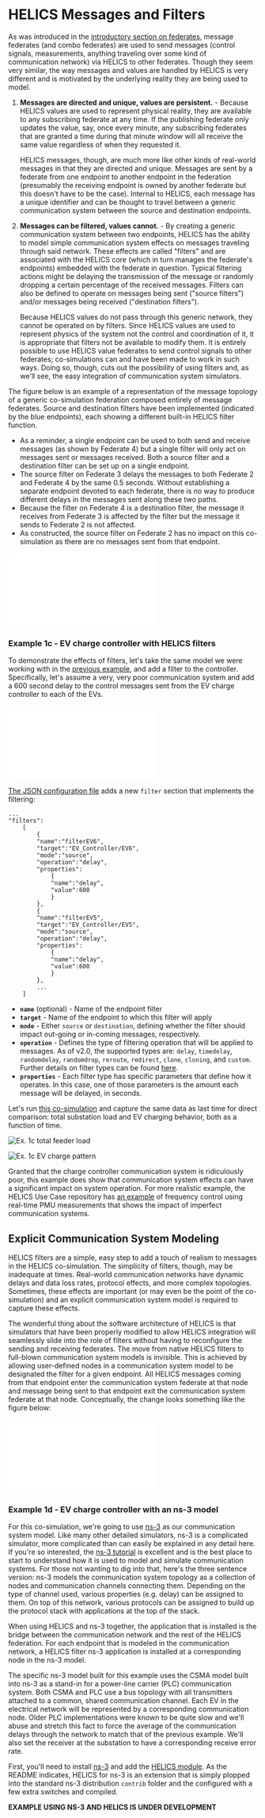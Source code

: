 # HELICS Messages and Filters #

As was introduced in the [introductory section on federates](./federates.md), message federates (and combo federates) are used to send messages (control signals, measurements, anything traveling over some kind of communication network) via HELICS to other federates.  Though they seem very similar, the way messages and values are handled by HELICS is very different and is motivated by the underlying reality they are being used to model.

  1. **Messages are directed and unique, values are persistent.** - Because HELICS values are used to represent physical reality, they are available to any subscribing federate at any time. If the publishing federate only updates the value, say, once every minute, any subscribing federates that are granted a time during that minute window will all receive the same value regardless of when they requested it. 

     HELICS messages, though, are much more like other kinds of real-world messages in that they are directed and unique. Messages are sent by a federate from one endpoint to another endpoint in the federation (presumably the receiving endpoint is owned by another federate but this doesn't have to be the case). Internal to HELICS, each message has a unique identifier and can be thought to travel between a generic communication system between the source and destination endpoints.
  
  2. **Messages can be filtered, values cannot.** - By creating a generic communication system between two endpoints, HELICS has the ability to model simple communication system effects on messages traveling through said network. These effects are called "filters" and are associated with the HELICS core (which in turn manages the federate's endpoints) embedded with the federate in question. Typical filtering actions might be delaying the transmission of the message or randomly dropping a certain percentage of the received messages. Filters can also be defined to operate on messages being sent ("source filters") and/or messages being received ("destination filters").

     Because HELICS values do not pass through this generic network, they cannot be operated on by filters. Since HELICS values are used to represent physics of the system not the control and coordination of it, it is appropriate that filters not be available to modify them. It is entirely possible to use HELICS value federates to send control signals to other federates; co-simulations can and have been made to work in such ways. Doing so, though, cuts out the possibility of using filters and, as we'll see, the easy integration of communication system simulators.
  
The figure below is an example of a representation of the message topology of a generic co-simulation federation composed entirely of message federates. Source and destination filters have been implemented (indicated by the blue endpoints), each showing a different built-in HELICS filter function. 
  
  * As a reminder, a single endpoint can be used to both send and receive messages (as shown by Federate 4) but a single filter will only act on messages sent or messages received. Both a source filter and a destination filter can be set up on a single endpoint.
  * The source filter on Federate 3 delays the messages to both Federate 2 and Federate 4 by the same 0.5 seconds. Without establishing a separate endpoint devoted to each federate, there is no way to produce different delays in the messages sent along these two paths.
  * Because the filter on Federate 4 is a destination filter, the message it receives  from Federate 3 is affected by the filter but the message it sends to Federate 2 is not affected.
  * As constructed, the source filter on Federate 2 has no impact on this co-simulation as there are no messages sent from that endpoint.

![messages and filters example](../img/messages_and_filters_example.pdf)
  
### Example 1c - EV charge controller with HELICS filters ###

To demonstrate the effects of filters, let's take the same model we were working with in the [previous example](./message_federates.md), and add a filter to the controller. Specifically, let's assume a very, very poor communication system and add a 600 second delay to the control messages sent from the EV charge controller to each of the EVs.

![Ex. 1c message topology](../img/ex1c_message_topology.pdf)

[The JSON configuration file](../../examples/user_guide_examples/Example_1c/EV_Controller/Control.json) adds a new `filter` section that implements the filtering:

```
...
"filters":
	[
		{
		"name":"filterEV6",
		"target":"EV_Controller/EV6",
		"mode":"source", 
		"operation":"delay",
		"properties":
			{
			"name":"delay", 
			"value":600
			}
		},
		{
		"name":"filterEV5",
		"target":"EV_Controller/EV5",
		"mode":"source", 
		"operation":"delay",
		"properties":
			{
			"name":"delay", 
			"value":600
			}
		},
		...
	]	
```

* **`name`** (optional) - Name of the endpoint filter
* **`target`** - Name of the endpoint to which this filter will apply
* **`mode`** - Either `source` or `destination`, defining whether the filter should impact out-going or in-coming messages, respectively.
* **`operation`** - Defines the type of filtering operation that will be applied to messages. As of v2.0, the supported types are: `delay`, `timedelay`, `randomdelay`, `randomdrop`, `reroute`, `redirect`, `clone`, `cloning`, and `custom`. Further details on filter types can be found [here](https://github.com/GMLC-TDC/HELICS-src/blob/master/docs/configuration/Filters.md).
* **`properties`** - Each filter type has specific parameters that define how it operates. In this case, one of those parameters is the amount each message will be delayed, in seconds.

Let's run [this co-simulation](../../examples/user_guide_examples/Example_1c/) and capture the same data as last time for direct comparison: total substation load and EV charging behavior, both as a function of time.

![Ex. 1c total feeder load](../img/Ex1c_Feeder_consumption.png)

![Ex. 1c EV charge pattern](../img/Ex1c_EV_outputs.png)


Granted that the charge controller communication system is ridiculously poor, this example does show that communication system effects can have a significant impact on system operation. For more realistic example, the HELICS Use Case repository has [an example](https://github.com/GMLC-TDC/HELICS-Use-Cases/tree/master/PNNL-Wide-Area-Control) of frequency control using real-time PMU measurements that shows the impact of imperfect communication systems.

## Explicit Communication System Modeling ##
HELICS filters are a simple, easy step to add a touch of realism to messages in the HELICS co-simulation. The simplicity of filters, though, may be inadequate at times. Real-world communication networks have dynamic delays and data loss rates, protocol effects, and more complex topologies. Sometimes, these effects are important (or may even be the point of the co-simulation) and an explicit communication system model is required to capture these effects. 

The wonderful thing about the software architecture of HELICS is that simulators that have been properly modified to allow HELICS integration will seamlessly slide into the role of filters without having to reconfigure the sending and receiving federates. The move from native HELICS filters to full-blown communication system models is invisible. This is achieved by allowing user-defined nodes in a communication system model to be designated the filter for a given endpoint. All HELICS messages coming from that endpoint enter the communication system federate at that node and message being sent to that endpoint exit the communication system federate at that node. Conceptually, the change looks something like the figure below:

![filters federate example](../img/filter_federate_example.pdf)


### Example 1d - EV charge controller with an ns-3 model ###
For this co-simulation, we're going to use [ns-3](https://www.nsnam.org) as our communication system model. Like many other detailed simulators, ns-3 is a complicated simulator, more complicated than can easily be explained in any detail here. If you're so interested, the [ns-3 tutorial](https://www.nsnam.org/docs/release/3.29/tutorial/html/index.html) is excellent and is the best place to start to understand how it is used to model and simulate communication systems. For those not wanting to dig into that, here's the three sentence version: ns-3 models the communication system topology as a collection of nodes and communication channels connecting them. Depending on the type of channel used, various properties (e.g. delay) can be assigned to them. On top of this network, various protocols can be assigned to build up the protocol stack with applications at the top of the stack. 

When using HELICS and ns-3 together, the application that is installed is the bridge between the communication network and the rest of the HELICS federation. For each endpoint that is modeled in the communication network, a HELICS filter ns-3 application is installed at a corresponding node in the ns-3 model. 

The specific ns-3 model built for this example uses the CSMA model built into ns-3 as a stand-in for a power-line carrier (PLC) communication system. Both CSMA and PLC use a bus topology with all transmitters attached to a common, shared communication channel. Each EV in the electrical network will be represented by a corresponding communication node. Older PLC implementations were known to be quite slow and we'll abuse and stretch this fact to force the average of the communication delays through the network to match that of the previous example. We'll also set the receiver at the substation to have a corresponding receive error rate. 

First, you'll need to install [ns-3](https://www.nsnam.org/docs/release/3.29/tutorial/html/getting-started.html#downloading-ns-3-using-git) and add the [HELICS module](https://github.com/GMLC-TDC/helics-ns3). As the README indicates, HELICS for ns-3 is an extension that is simply plopped into the standard ns-3 distribution `contrib` folder and the configured with a few extra switches and compiled.

**EXAMPLE USING NS-3 AND HELICS IS UNDER DEVELOPMENT**

<!--
Touhid is developing the ns-3 model

First, to make sure the model is working as intended, let's verify that performance of the communication system model is different when using the native HELICS filters vs a stand-alone communication network simulator.

(xxxxxxx - histogram of delay times for one communication burst)

We can see that when using the native HELICS filters the arrival times of all the messages (ignoring those that were randomly dropped) is exactly xxxxxxx seconds. The arrival times for the messages flowing through the ns-3 model, though, are much more varied as we might expect from a more fully represented communication system model.

What impact does this model have on the performance of the system?

(xxxxxxx - graphs: Substation load (using results from 1b, 1c, 1d) vs time; Number of EVs charging (using results from 1b, 1c, 1d) vs time)

(xxxxxxx - Graph showing impact at transmission level due to communication system effects.)

As you can see, xxxxxxx
-->